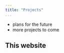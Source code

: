 ```yaml
---
title: "Projects"
...
```


- plans for the future  
- more projects to come  

## This website

<!-- TODO: do a nice summary and link to the writeup -->


